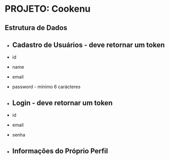 # PROJETO: Cookenu
 
## Estrutura de Dados

* ## Cadastro de Usuários - deve retornar um token
* id
* name
* email
* password - mínimo 6 carácteres

* ## Login - deve retornar um token
* id
* email
* senha 

* ## Informações do Próprio Perfil

